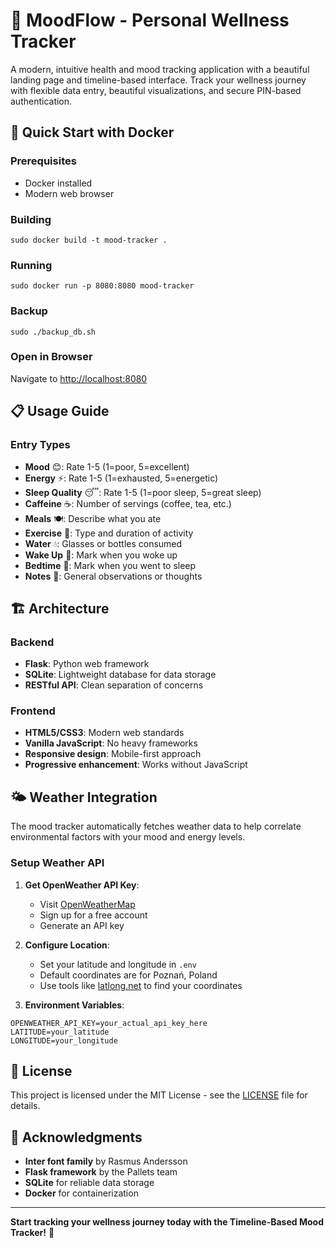 # 🌊 MoodFlow - Personal Wellness Tracker

A modern, intuitive health and mood tracking application with a beautiful landing page and timeline-based interface. Track your wellness journey with flexible data entry, beautiful visualizations, and secure PIN-based authentication.

## 🚀 Quick Start with Docker

### Prerequisites
- Docker installed
- Modern web browser

### Building
```sudo docker build -t mood-tracker .```

### Running
```sudo docker run -p 8080:8080 mood-tracker```

### Backup
```sudo ./backup_db.sh```

### Open in Browser
Navigate to [http://localhost:8080](http://localhost:8080)

## 📋 Usage Guide

### Entry Types
- **Mood** 😊: Rate 1-5 (1=poor, 5=excellent)
- **Energy** ⚡: Rate 1-5 (1=exhausted, 5=energetic)
- **Sleep Quality** 😴: Rate 1-5 (1=poor sleep, 5=great sleep)
- **Caffeine** ☕: Number of servings (coffee, tea, etc.)
- **Meals** 🍽️: Describe what you ate
- **Exercise** 🏃: Type and duration of activity
- **Water** 💧: Glasses or bottles consumed
- **Wake Up** 🌅: Mark when you woke up
- **Bedtime** 🌙: Mark when you went to sleep
- **Notes** 📝: General observations or thoughts

## 🏗 Architecture

### Backend
- **Flask**: Python web framework
- **SQLite**: Lightweight database for data storage
- **RESTful API**: Clean separation of concerns

### Frontend
- **HTML5/CSS3**: Modern web standards
- **Vanilla JavaScript**: No heavy frameworks
- **Responsive design**: Mobile-first approach
- **Progressive enhancement**: Works without JavaScript

## 🌤️ Weather Integration

The mood tracker automatically fetches weather data to help correlate environmental factors with your mood and energy levels.

### Setup Weather API
1. **Get OpenWeather API Key**:
   - Visit [OpenWeatherMap](https://openweathermap.org/api)
   - Sign up for a free account
   - Generate an API key

2. **Configure Location**:
   - Set your latitude and longitude in `.env`
   - Default coordinates are for Poznań, Poland
   - Use tools like [latlong.net](https://www.latlong.net/) to find your coordinates

3. **Environment Variables**:
```env
OPENWEATHER_API_KEY=your_actual_api_key_here
LATITUDE=your_latitude
LONGITUDE=your_longitude
```

## 📄 License

This project is licensed under the MIT License - see the [LICENSE](LICENSE) file for details.

## 🙏 Acknowledgments

- **Inter font family** by Rasmus Andersson
- **Flask framework** by the Pallets team
- **SQLite** for reliable data storage
- **Docker** for containerization

---

**Start tracking your wellness journey today with the Timeline-Based Mood Tracker!** 🌟
